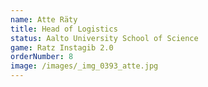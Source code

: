 ```yaml
---
name: Atte Räty
title: Head of Logistics
status: Aalto University School of Science
game: Ratz Instagib 2.0
orderNumber: 8
image: /images/_img_0393_atte.jpg
---
```

